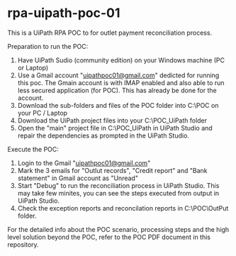 # rpa-uipath-poc-01
This is a UiPath RPA POC to for outlet payment reconciliation process.

Preparation to run the POC:

1. Have UiPath Sudio (community edition) on your Windows machine (PC or Laptop)
2. Use a Gmail account "uipathpoc01@gmail.com" dedicted for running this poc. The Gmain account is with IMAP enabled and also able to run less secured application (for POC). This has already be done for the account.
3. Download the sub-folders and files of the POC folder into C:\POC on your PC / Laptop
4. Download the UiPath project files into your C:\POC_UiPath folder
5. Open the "main" project file in C:\POC_UiPath in UiPath Studio and repair the dependencies as prompted in the UiPath Studio.

Execute the POC:

1. Login to the Gmail "uipathpoc01@gmail.com"
2. Mark the 3 emails for "Outlut records", "Credit report" and "Bank statement" in Gmail account as "Unread"
3. Start "Debug" to run the reconciliation process in UiPath Studio. This may take few minites, you can see the steps executed from output in UiPath Studio.
4. Check the exception reports and reconcilation reports in C:\POC\OutPut folder.

For the detailed info about the POC scenario, processing steps and the high level solution beyond the POC, refer to the POC PDF document in this repository.

